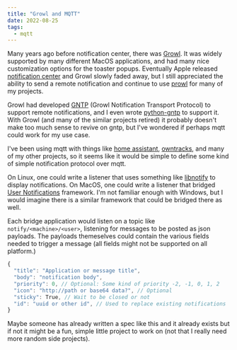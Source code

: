 ```yaml
---
title: "Growl and MQTT"
date: 2022-08-25
tags:
  - mqtt
---
```


Many years ago before notification center, there was [Growl]. It was widely supported by many different MacOS applications, and had many nice customization options for the toaster popups. Eventually Apple released [notification center] and Growl slowly faded away, but I still appreciated the ability to send a remote notification and continue to use [prowl] for many of my projects.

<!--more-->

Growl had developed [GNTP] (Growl Notification Transport Protocol) to support remote notifications, and I even wrote [python-gntp] to support it. With Growl (and many of the similar projects retired) it probably doesn't make too much sense to revive on gntp, but I've wondered if perhaps mqtt could work for my use case.

I've been using mqtt with things like [home assistant], [owntracks], and many of my other projects, so it seems like it would be simple to define some kind of simple notification protocol over mqtt.

On Linux, one could write a listener that uses something like [libnotify] to display notifications. On MacOS, one could write a listener that bridged [User Notifications] framework. I'm not familiar enough with Windows, but I would imagine there is a similar framework that could be bridged there as well.

Each bridge application would listen on a topic like `notify/<machine>/<user>`, listening for messages to be posted as json payloads. The payloads themeselves could contain the various fields needed to trigger a message (all fields might not be supported on all platform.)

```js
{
  "title": "Application or message title",
  "body": "notification body",
  "priority": 0, // Optional: Some kind of priority -2, -1, 0, 1, 2
  "icon": "http://path or base64 data?", // Optional
  "sticky": True, // Wait to be closed or not
  "id": "uuid or other id", // Used to replace existing notifications
}
```

Maybe someone has already written a spec like this and it already exists but if not it might be a fun, simple little project to work on (not that I really need more random side projects).

[growl]: https://en.wikipedia.org/wiki/Growl_(software)
[notification center]: https://en.wikipedia.org/wiki/Notification_Center
[gntp]: https://web.archive.org/web/20120211141831/http://www.growl.info/documentation/developer/gntp.php
[python-gntp]: https://pypi.org/project/gntp/
[home assistant]: https://www.home-assistant.io/integrations/mqtt/
[libnotify]: https://wiki.archlinux.org/title/Desktop_notifications#Python
[user notifications]: https://developer.apple.com/documentation/usernotifications
[prowl]: https://www.prowlapp.com/
[owntracks]: https://owntracks.org/
